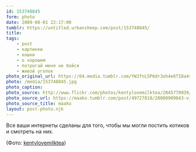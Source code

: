 ```yaml
---
id: 153748845
form: photo
date: 2009-08-01 22:17:00
tumblr: https://untitled.urbansheep.com/post/153748845/
title:
tags:
    - post
    - картинки
    - кошки
    - о хорошем
    - потрогай меня не бойся
    - живой уголок
photo_original_url: https://64.media.tumblr.com/YWJfnL5P6dr3oh4e6TI8a4sG_500.jpg
photo: /media/153748845.jpg
photo_caption: 
photo_source: http://www.flickr.com/photos/kentylovemilktea/2845770939/
photo_source_url: https://maako.tumblr.com/post/49727818/20080909043-via-kenty
photo_source_title: maako
layout: post-photo.njk
---
```


<p>Все ваши интернеты сделаны для того, чтобы мы могли постить котиков и смотреть на них.</p>

<p>(Фото: <a href="http://www.flickr.com/photos/kentylovemilktea/2845770939/">kentylovemilktea</a>)</p>
